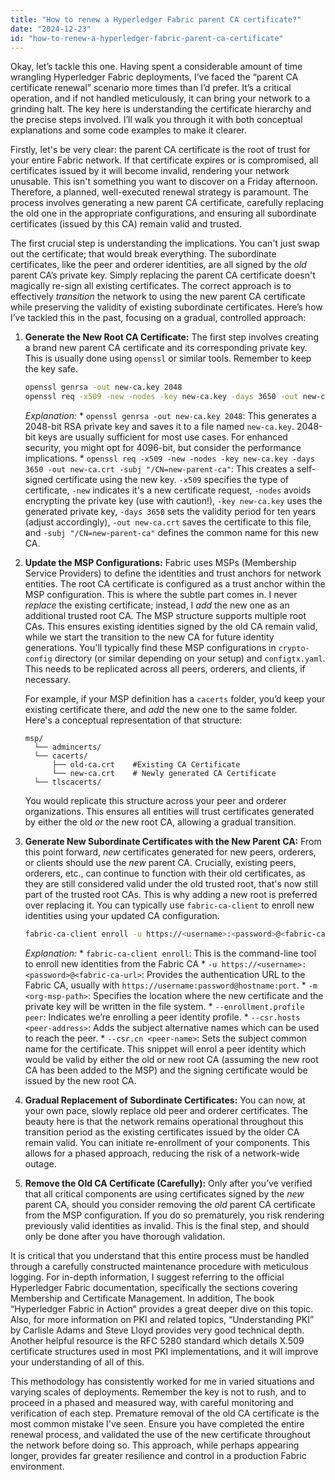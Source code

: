 ```yaml
---
title: "How to renew a Hyperledger Fabric parent CA certificate?"
date: "2024-12-23"
id: "how-to-renew-a-hyperledger-fabric-parent-ca-certificate"
---
```


Okay, let’s tackle this one. Having spent a considerable amount of time wrangling Hyperledger Fabric deployments, I’ve faced the “parent CA certificate renewal” scenario more times than I’d prefer. It’s a critical operation, and if not handled meticulously, it can bring your network to a grinding halt. The key here is understanding the certificate hierarchy and the precise steps involved. I’ll walk you through it with both conceptual explanations and some code examples to make it clearer.

Firstly, let's be very clear: the parent CA certificate is the root of trust for your entire Fabric network. If that certificate expires or is compromised, all certificates issued by it will become invalid, rendering your network unusable. This isn't something you want to discover on a Friday afternoon. Therefore, a planned, well-executed renewal strategy is paramount. The process involves generating a new parent CA certificate, carefully replacing the old one in the appropriate configurations, and ensuring all subordinate certificates (issued by this CA) remain valid and trusted.

The first crucial step is understanding the implications. You can't just swap out the certificate; that would break everything. The subordinate certificates, like the peer and orderer identities, are all signed by the *old* parent CA’s private key. Simply replacing the parent CA certificate doesn't magically re-sign all existing certificates. The correct approach is to effectively *transition* the network to using the new parent CA certificate while preserving the validity of existing subordinate certificates. Here’s how I’ve tackled this in the past, focusing on a gradual, controlled approach:

1.  **Generate the New Root CA Certificate:** The first step involves creating a brand new parent CA certificate and its corresponding private key. This is usually done using `openssl` or similar tools. Remember to keep the key safe.

    ```bash
    openssl genrsa -out new-ca.key 2048
    openssl req -x509 -new -nodes -key new-ca.key -days 3650 -out new-ca.crt -subj "/CN=new-parent-ca"
    ```

    *Explanation:*
        *   `openssl genrsa -out new-ca.key 2048`: This generates a 2048-bit RSA private key and saves it to a file named `new-ca.key`. 2048-bit keys are usually sufficient for most use cases. For enhanced security, you might opt for 4096-bit, but consider the performance implications.
        *   `openssl req -x509 -new -nodes -key new-ca.key -days 3650 -out new-ca.crt -subj "/CN=new-parent-ca"`: This creates a self-signed certificate using the new key. `-x509` specifies the type of certificate, `-new` indicates it's a new certificate request, `-nodes` avoids encrypting the private key (use with caution!), `-key new-ca.key` uses the generated private key, `-days 3650` sets the validity period for ten years (adjust accordingly), `-out new-ca.crt` saves the certificate to this file, and `-subj "/CN=new-parent-ca"` defines the common name for this new CA.

2.  **Update the MSP Configurations:** Fabric uses MSPs (Membership Service Providers) to define the identities and trust anchors for network entities. The root CA certificate is configured as a trust anchor within the MSP configuration. This is where the subtle part comes in. I never *replace* the existing certificate; instead, I *add* the new one as an additional trusted root CA. The MSP structure supports multiple root CAs. This ensures existing identities signed by the old CA remain valid, while we start the transition to the new CA for future identity generations. You'll typically find these MSP configurations in `crypto-config` directory (or similar depending on your setup) and `configtx.yaml`. This needs to be replicated across all peers, orderers, and clients, if necessary.

    For example, if your MSP definition has a `cacerts` folder, you’d keep your existing certificate there, and *add* the new one to the same folder. Here's a conceptual representation of that structure:

    ```
    msp/
      └── admincerts/
      └── cacerts/
          ├── old-ca.crt    #Existing CA Certificate
          └── new-ca.crt    # Newly generated CA Certificate
      └── tlscacerts/
    ```

    You would replicate this structure across your peer and orderer organizations. This ensures all entities will trust certificates generated by either the old *or* the new root CA, allowing a gradual transition.

3.  **Generate New Subordinate Certificates with the New Parent CA:** From this point forward, *new* certificates generated for new peers, orderers, or clients should use the *new* parent CA. Crucially, existing peers, orderers, etc., can continue to function with their old certificates, as they are still considered valid under the old trusted root, that's now still part of the trusted root CAs. This is why adding a new root is preferred over replacing it. You can typically use `fabric-ca-client` to enroll new identities using your updated CA configuration.

    ```bash
    fabric-ca-client enroll -u https://<username>:<password>@<fabric-ca-url> -m <org-msp-path> --enrollment.profile peer --csr.hosts <peer-address> --csr.cn <peer-name>
    ```
    *Explanation:*
        *   `fabric-ca-client enroll`: This is the command-line tool to enroll new identities from the Fabric CA
        *   `-u https://<username>:<password>@<fabric-ca-url>`: Provides the authentication URL to the Fabric CA, usually with `https://username:password@hostname:port`.
        *   `-m <org-msp-path>`: Specifies the location where the new certificate and the private key will be written in the file system.
        *   `--enrollment.profile peer`: Indicates we’re enrolling a peer identity profile.
        *   `--csr.hosts <peer-address>`: Adds the subject alternative names which can be used to reach the peer.
        *   `--csr.cn <peer-name>`: Sets the subject common name for the certificate.
    This snippet will enrol a peer identity which would be valid by either the old or new root CA (assuming the new root CA has been added to the MSP) and the signing certificate would be issued by the new root CA.

4.  **Gradual Replacement of Subordinate Certificates:** You can now, at your own pace, slowly replace old peer and orderer certificates. The beauty here is that the network remains operational throughout this transition period as the existing certificates issued by the older CA remain valid. You can initiate re-enrollment of your components. This allows for a phased approach, reducing the risk of a network-wide outage.

5.  **Remove the Old CA Certificate (Carefully):** Only after you’ve verified that all critical components are using certificates signed by the *new* parent CA, should you consider removing the *old* parent CA certificate from the MSP configuration. If you do so prematurely, you risk rendering previously valid identities as invalid. This is the final step, and should only be done after you have thorough validation.

It is critical that you understand that this entire process must be handled through a carefully constructed maintenance procedure with meticulous logging. For in-depth information, I suggest referring to the official Hyperledger Fabric documentation, specifically the sections covering Membership and Certificate Management. In addition, The book “Hyperledger Fabric in Action” provides a great deeper dive on this topic. Also, for more information on PKI and related topics, “Understanding PKI” by Carlisle Adams and Steve Lloyd provides very good technical depth. Another helpful resource is the RFC 5280 standard which details X.509 certificate structures used in most PKI implementations, and it will improve your understanding of all of this.

This methodology has consistently worked for me in varied situations and varying scales of deployments. Remember the key is not to rush, and to proceed in a phased and measured way, with careful monitoring and verification of each step. Premature removal of the old CA certificate is the most common mistake I've seen. Ensure you have completed the entire renewal process, and validated the use of the new certificate throughout the network before doing so. This approach, while perhaps appearing longer, provides far greater resilience and control in a production Fabric environment.

